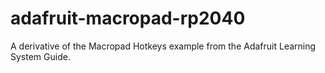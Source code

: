 # adafruit-macropad-rp2040
A derivative of the Macropad Hotkeys example from the Adafruit Learning System Guide.
